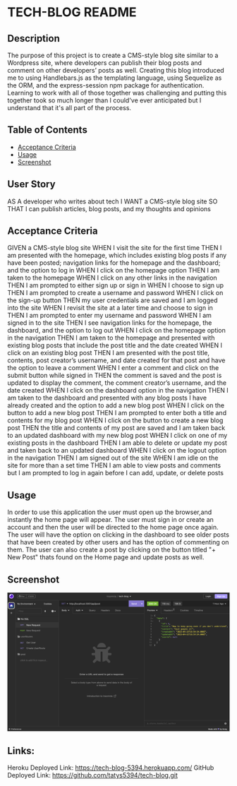 # TECH-BLOG README

## Description

The purpose of this project is to create a CMS-style blog site similar to a Wordpress site, where developers can publish their blog posts and comment on other developers’ posts as well. Creating this blog introduced me to using Handlebars.js as the templating language, using Sequelize as the ORM, and the express-session npm package for authentication. Learning to work with all of those together was challenging and putting this together took so much longer than I could've ever anticipated but I understand that it's all part of the process.

## Table of Contents

* [Acceptance Criteria](#criteria)
* [Usage](#usage)
* [Screenshot](#screenshot)

## User Story

AS A developer who writes about tech
I WANT a CMS-style blog site
SO THAT I can publish articles, blog posts, and my thoughts and opinions

## Acceptance Criteria

GIVEN a CMS-style blog site
WHEN I visit the site for the first time
THEN I am presented with the homepage, which includes existing blog posts if any have been posted; navigation links for the homepage and the dashboard; and the option to log in
WHEN I click on the homepage option
THEN I am taken to the homepage
WHEN I click on any other links in the navigation
THEN I am prompted to either sign up or sign in
WHEN I choose to sign up
THEN I am prompted to create a username and password
WHEN I click on the sign-up button
THEN my user credentials are saved and I am logged into the site
WHEN I revisit the site at a later time and choose to sign in
THEN I am prompted to enter my username and password
WHEN I am signed in to the site
THEN I see navigation links for the homepage, the dashboard, and the option to log out
WHEN I click on the homepage option in the navigation
THEN I am taken to the homepage and presented with existing blog posts that include the post title and the date created
WHEN I click on an existing blog post
THEN I am presented with the post title, contents, post creator’s username, and date created for that post and have the option to leave a comment
WHEN I enter a comment and click on the submit button while signed in
THEN the comment is saved and the post is updated to display the comment, the comment creator’s username, and the date created
WHEN I click on the dashboard option in the navigation
THEN I am taken to the dashboard and presented with any blog posts I have already created and the option to add a new blog post
WHEN I click on the button to add a new blog post
THEN I am prompted to enter both a title and contents for my blog post
WHEN I click on the button to create a new blog post
THEN the title and contents of my post are saved and I am taken back to an updated dashboard with my new blog post
WHEN I click on one of my existing posts in the dashboard
THEN I am able to delete or update my post and taken back to an updated dashboard
WHEN I click on the logout option in the navigation
THEN I am signed out of the site
WHEN I am idle on the site for more than a set time
THEN I am able to view posts and comments but I am prompted to log in again before I can add, update, or delete posts

## Usage

In order to use this application the user must open up the browser,and instantly the home page will appear. The user must sign in or create an account and then the user will be directed to the home page once again. The user will have the option on clicking in the dashboard to see older posts that have been created by other users and has the option of commenting on them. The user can also create a post by clicking on the button titled "+ New Post" thats found on the Home page and update posts as well. 

## Screenshot
![logo](/images/insomnia-post-data.png)

## Links:
Heroku Deployed Link: https://tech-blog-5394.herokuapp.com/
GitHub Deployed Link: https://github.com/tatys5394/tech-blog.git
